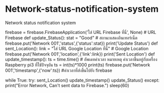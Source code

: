 # Network-status-notification-system
Network status notification system


firebase = firebase.FirebaseApplication('ใส่ URL Firebase ที่นี่', None) # URL Firebase
def update_Status():
    stat = "Good"   # สถานะแสดงอินเทอร์เน็ต
    firebase.put('Network 001','status',{'status':stat})
    print('Update Status')
def sent_Location():
    link = "ใส่ URL Google Location ที่นี่" # Google Location
    firebase.put('Network 001','location',{'link':link})
    print('Sent Location')
def update_timestamp(): 
    ts = time.time()    # อัพเดทค่าเวลา หมายเหตุ ค่าเวลาขึ้นอยู่กับเครื่อง Raspberry pi3 ที่ใช้ปัจจุบัน
    ts = int(ts)*1000
    print(ts)
    firebase.put('Network 001','timestamp',{'now':ts}) #ค่าเวลาที่ส่งขึ้นไปยัง firebase

while True:
    try:
        sent_Location()
        update_timestamp()
        update_Status()
    except:
        print("Error Network, Can't sent data to Firebase.")
    sleep(60)
